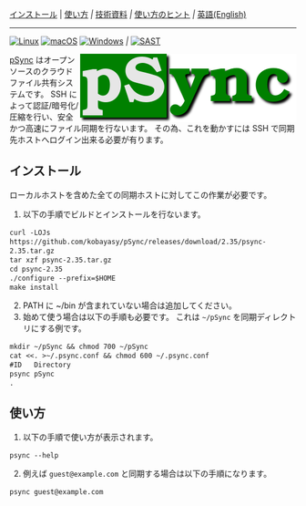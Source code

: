 [インストール](#インストール)
|
[使い方](#使い方)
*|*
[技術資料](doc/DEV_ja.md)
*|*
[使い方のヒント](doc/NOTE_ja.md)
*|*
[英語(English)](README_en.md)

***

[![Linux](https://github.com/kobayasy/pSync/workflows/Linux/badge.svg)](https://github.com/kobayasy/pSync/actions/workflows/build-linux.yml)
[![macOS](https://github.com/kobayasy/pSync/workflows/macOS/badge.svg)](https://github.com/kobayasy/pSync/actions/workflows/build-macos.yml)
[![Windows](https://github.com/kobayasy/pSync/workflows/Windows/badge.svg)](https://github.com/kobayasy/pSync/actions/workflows/build-windows.yml)
*|*
[![SAST](https://github.com/kobayasy/pSync/workflows/SAST/badge.svg)](https://github.com/kobayasy/pSync/actions/workflows/codeql-analysis.yml)

<img src="psync.png" alt="pSync" align="right">

[pSync] はオープンソースのクラウドファイル共有システムです。
SSH によって認証/暗号化/圧縮を行い、安全かつ高速にファイル同期を行ないます。
その為、これを動かすには SSH で同期先ホストへログイン出来る必要が有ります。

## インストール
ローカルホストを含めた全ての同期ホストに対してこの作業が必要です。
1. 以下の手順でビルドとインストールを行ないます。
```
curl -LOJs https://github.com/kobayasy/pSync/releases/download/2.35/psync-2.35.tar.gz
tar xzf psync-2.35.tar.gz
cd psync-2.35
./configure --prefix=$HOME
make install

```
2. PATH に ~/bin が含まれていない場合は追加してください。
3. 始めて使う場合は以下の手順も必要です。
これは `~/pSync` を同期ディレクトリにする例です。
```
mkdir ~/pSync && chmod 700 ~/pSync
cat <<. >~/.psync.conf && chmod 600 ~/.psync.conf
#ID   Directory
psync pSync
.

```

## 使い方
1. 以下の手順で使い方が表示されます。
```
psync --help

```
2. 例えば `guest@example.com` と同期する場合は以下の手順になります。
```
psync guest@example.com

```

[pSync]: https://github.com/kobayasy/pSync
